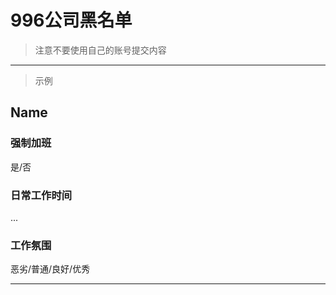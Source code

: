 # 996公司黑名单
> 注意不要使用自己的账号提交内容

---

> 示例
## Name
### 强制加班
是/否
### 日常工作时间
...
### 工作氛围
恶劣/普通/良好/优秀

---